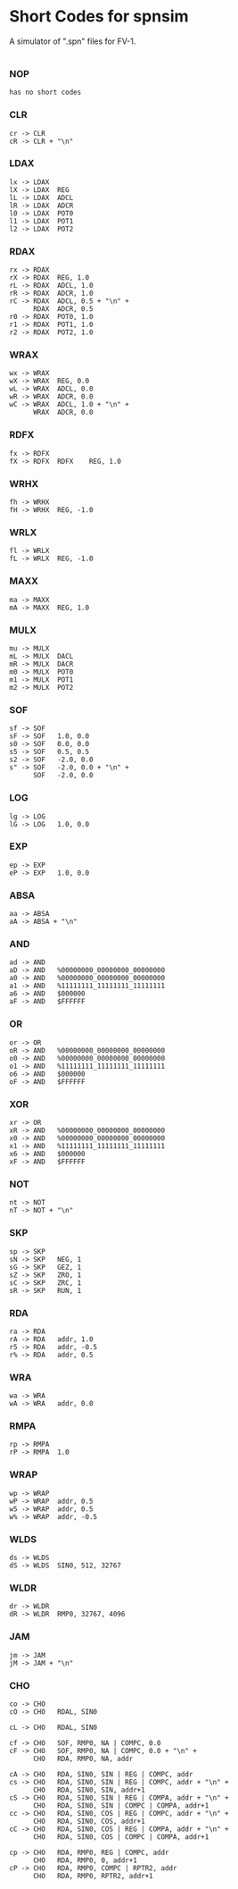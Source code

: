 # Short Codes for spnsim
A simulator of ".spn" files for FV-1.<br><br>

### NOP
```
has no short codes
```

### CLR
```
cr -> CLR
cR -> CLR + "\n"
```

### LDAX
```
lx -> LDAX	
lX -> LDAX	REG
lL -> LDAX	ADCL
lR -> LDAX	ADCR
l0 -> LDAX	POT0
l1 -> LDAX	POT1
l2 -> LDAX	POT2
```

### RDAX
```
rx -> RDAX	
rX -> RDAX	REG, 1.0
rL -> RDAX	ADCL, 1.0
rR -> RDAX	ADCR, 1.0
rC -> RDAX	ADCL, 0.5 + "\n" + 
      RDAX	ADCR, 0.5
r0 -> RDAX	POT0, 1.0
r1 -> RDAX	POT1, 1.0
r2 -> RDAX	POT2, 1.0
```

### WRAX
```
wx -> WRAX	
wX -> WRAX	REG, 0.0
wL -> WRAX	ADCL, 0.0
wR -> WRAX	ADCR, 0.0
wC -> WRAX	ADCL, 1.0 + "\n" + 
      WRAX	ADCR, 0.0
```

### RDFX
```
fx -> RDFX	
fX -> RDFX	RDFX	REG, 1.0
```

### WRHX
```
fh -> WRHX	
fH -> WRHX	REG, -1.0
```

### WRLX
```
fl -> WRLX	
fL -> WRLX	REG, -1.0
```

### MAXX
```
ma -> MAXX	
mA -> MAXX	REG, 1.0
```

### MULX
```
mu -> MULX	
mL -> MULX	DACL
mR -> MULX	DACR
m0 -> MULX	POT0
m1 -> MULX	POT1
m2 -> MULX	POT2
```

### SOF
```
sf -> SOF	
sF -> SOF	1.0, 0.0
s0 -> SOF	0.0, 0.0
s5 -> SOF	0.5, 0.5
s2 -> SOF	-2.0, 0.0
s" -> SOF	-2.0, 0.0 + "\n" + 
      SOF	-2.0, 0.0
```

### LOG
```
lg -> LOG	
lG -> LOG	1.0, 0.0
```

### EXP
```
ep -> EXP	
eP -> EXP	1.0, 0.0
```

### ABSA
```
aa -> ABSA	
aA -> ABSA + "\n"
```

### AND
```
ad -> AND	
aD -> AND	%00000000_00000000_00000000
a0 -> AND	%00000000_00000000_00000000
a1 -> AND	%11111111_11111111_11111111
a6 -> AND	$000000
aF -> AND	$FFFFFF
```

### OR
```
or -> OR	
oR -> AND	%00000000_00000000_00000000
o0 -> AND	%00000000_00000000_00000000
o1 -> AND	%11111111_11111111_11111111
o6 -> AND	$000000
oF -> AND	$FFFFFF
```

### XOR
```
xr -> OR	
xR -> AND	%00000000_00000000_00000000
x0 -> AND	%00000000_00000000_00000000
x1 -> AND	%11111111_11111111_11111111
x6 -> AND	$000000
xF -> AND	$FFFFFF
```

### NOT
```
nt -> NOT
nT -> NOT + "\n"
```

### SKP
```
sp -> SKP	
sN -> SKP	NEG, 1
sG -> SKP	GEZ, 1
sZ -> SKP	ZRO, 1
sC -> SKP	ZRC, 1
sR -> SKP	RUN, 1
```

### RDA
```
ra -> RDA	
rA -> RDA	addr, 1.0
r5 -> RDA	addr, -0.5
r% -> RDA	addr, 0.5
```

### WRA
```
wa -> WRA	
wA -> WRA	addr, 0.0
```

### RMPA
```
rp -> RMPA	
rP -> RMPA	1.0
```

### WRAP
```
wp -> WRAP	
wP -> WRAP	addr, 0.5
w5 -> WRAP	addr, 0.5
w% -> WRAP	addr, -0.5
```

### WLDS
```
ds -> WLDS	
dS -> WLDS	SIN0, 512, 32767
```

### WLDR
```
dr -> WLDR	
dR -> WLDR	RMP0, 32767, 4096
```

### JAM
```
jm -> JAM	
jM -> JAM + "\n"
```

### CHO
```
co -> CHO	
cO -> CHO	RDAL, SIN0

cL -> CHO	RDAL, SIN0

cf -> CHO	SOF, RMP0, NA | COMPC, 0.0
cF -> CHO	SOF, RMP0, NA | COMPC, 0.0 + "\n" + 
      CHO	RDA, RMP0, NA, addr

cA -> CHO	RDA, SIN0, SIN | REG | COMPC, addr
cs -> CHO	RDA, SIN0, SIN | REG | COMPC, addr + "\n" + 
      CHO	RDA, SIN0, SIN, addr+1
cS -> CHO	RDA, SIN0, SIN | REG | COMPA, addr + "\n" + 
      CHO	RDA, SIN0, SIN | COMPC | COMPA, addr+1
cc -> CHO	RDA, SIN0, COS | REG | COMPC, addr + "\n" + 
      CHO	RDA, SIN0, COS, addr+1
cC -> CHO	RDA, SIN0, COS | REG | COMPA, addr + "\n" + 
      CHO	RDA, SIN0, COS | COMPC | COMPA, addr+1

cp -> CHO	RDA, RMP0, REG | COMPC, addr
      CHO	RDA, RMP0, 0, addr+1
cP -> CHO	RDA, RMP0, COMPC | RPTR2, addr
      CHO	RDA, RMP0, RPTR2, addr+1
```
